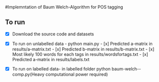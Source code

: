 
#Implemntation of Baum Welch-Algorithm for POS tagging

## To run
 - [x] Download the source code and datasets
 - [x] To run on unlabelled data - python main.py
        - [x] Predicted a-matrix in results/a-matrix.txt
        - [x] Predicted b-matrix in results/b-matrix.txt
        - [x] Most likely 100 words for each tags in results/wordsfortags.txt
        - [x] Predicted a-matrix in results/labels.txt
 - [x] To run on labelled data- in labelled folder python baum-welch--comp.py(Heavy computational power required)
 
